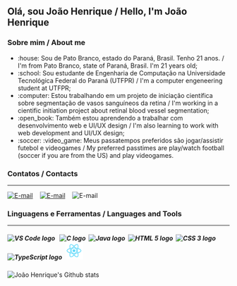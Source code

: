 <h2>Olá, sou João Henrique / Hello, I'm João Henrique</h2>

<h3>Sobre mim / About me</h3>


<ul>
    <li> :house: Sou de Pato Branco, estado do Paraná, Brasil. Tenho 21 anos. / I'm from Pato Branco, state of Paraná, Brasil. I'm 21 years old;</li>
    <li> :school: Sou estudante de Engenharia de Computação na Universidade Tecnológica Federal do Paraná (UTFPR) / I'm a computer engeneering student at UTFPR;</li>
    <li> :computer: Estou trabalhando em um projeto de iniciação científica sobre segmentação de vasos sanguíneos da retina / I'm working in a cientific initiation project about retinal blood vessel segmentation;</li>
    <li> :open_book: Também estou aprendendo a trabalhar com desenvolvimento web e UI/UX design / I'm also learning to work with web development and UI/UX design;</li>
    <li> :soccer: :video_game: Meus passatempos preferidos são jogar/assistir futebol e videogames / My preferred passtimes are play/watch football (soccer if you are from the US) and play videogames.</li>
</ul>

<h3>Contatos / Contacts</h3>
<hr></hr>

[<img src="https://cdn-icons-png.flaticon.com/512/732/732200.png" alt="E-mail" height="40px">](mailto:joaohenriquepereiramachado@gmail.com)  &nbsp;&nbsp; [<img src="https://cdn-icons-png.flaticon.com/512/1384/1384063.png" alt="E-mail" height="40px">](https://www.instagram.com/joaohenrique.1505/) &nbsp;&nbsp;
<img src="https://camo.githubusercontent.com/c8a9c5b414cd812ad6a97a46c29af67239ddaeae08c41724ff7d945fb4c047e5/68747470733a2f2f6564656e742e6769746875622e696f2f537570657254696e7949636f6e732f696d616765732f7376672f6c696e6b6564696e2e737667" alt="E-mail" height="40px">

<h3> Linguagens e Ferramentas / Languages and Tools </h3>
<hr></hr>

<h5>
    <img src="https://raw.githubusercontent.com/yurijserrano/Github-Profile-Readme-Logos/f994c418a134b58c4aec11152f6a4a33fa89da26/text%20editors/vscode.svg" alt="VS Code logo" height = "40px">&nbsp;&nbsp;
    <img src="https://raw.githubusercontent.com/jmnote/z-icons/master/svg/c.svg" alt="C logo" height = "40px">&nbsp;
    <img src="https://cdn-icons-png.flaticon.com/512/226/226777.png" alt="Java logo" height = "40px">&nbsp;
    <img src="https://cdn-icons-png.flaticon.com/512/174/174854.png" alt="HTML 5 logo" height = "40px">&nbsp;
    <img src="https://cdn-icons-png.flaticon.com/512/732/732190.png" alt="CSS 3 logo" height = "40px">&nbsp;
    <img src="https://raw.githubusercontent.com/yurijserrano/Github-Profile-Readme-Logos/f994c418a134b58c4aec11152f6a4a33fa89da26/programming%20languages/typescript.svg" alt="TypeScript logo" height = "40px">&nbsp;
    <img src="https://raw.githubusercontent.com/github/explore/80688e429a7d4ef2fca1e82350fe8e3517d3494d/topics/react/react.png" alt="React logo" height = "40px">&nbsp;
</h5>

![João Henrique's Github stats](https://github-readme-stats.vercel.app/api?username=joaoHenriqueMachado&show_icons=true&theme=dark&hide_rank=true)


